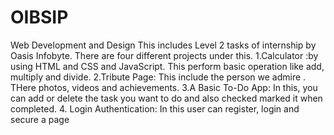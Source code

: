 # OIBSIP
Web Development and Design
This includes Level 2 tasks of internship by Oasis Infobyte. There are four different projects under this.
1.Calculator :by using HTML and CSS and JavaScript. This perform basic operation like add, multiply and divide.
2.Tribute Page: This include the person we admire . THere photos, videos and achievements.
3.A Basic To-Do App: In this, you can add or delete the task you want to do and also checked marked it when completed.
4. Login Authentication: In this user can register, login and secure a page
